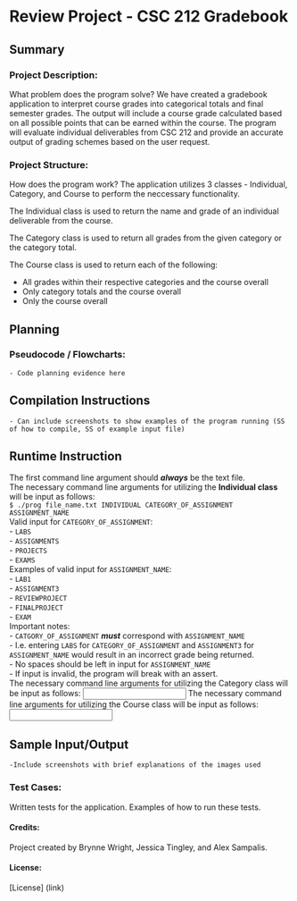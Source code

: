# Review Project - CSC 212 Gradebook

## Summary
### Project Description:
What problem does the program solve?
We have created a gradebook application to interpret course grades into categorical totals and final semester grades. The output will include a course grade calculated based on all possible points that can be earned within the course. The program will evaluate individual deliverables from CSC 212 and provide an accurate output of grading schemes based on the user request. 

### Project Structure:
How does the program work?
The application utilizes 3 classes - Individual, Category, and Course to perform the neccessary functionality.

The Individual class is used to return the name and grade of an individual deliverable from the course.
  
The Category class is used to return all grades from the given category or the category total.
  
The Course class is used to return each of the following: 
  - All grades within their respective categories and the course overall
  - Only category totals and the course overall
  - Only the course overall

## Planning
### Pseudocode / Flowcharts:
    - Code planning evidence here
    
## Compilation Instructions
    - Can include screenshots to show examples of the program running (SS of how to compile, SS of example input file)
    
## Runtime Instruction
The first command line argument should ***always*** be the text file.  
The necessary command line arguments for utilizing the **Individual class** will be input as follows:  
    ```
    $ ./prog file_name.txt INDIVIDUAL CATEGORY_OF_ASSIGNMENT ASSIGNMENT_NAME  
    ```  
    Valid input for `CATEGORY_OF_ASSIGNMENT`:    
    - `LABS`   
    - `ASSIGNMENTS`     
    - `PROJECTS`     
    - `EXAMS`      
    Examples of valid input for `ASSIGNMENT_NAME`:     
    - `LAB1`   
    - `ASSIGNMENT3`    
    - `REVIEWPROJECT`    
    - `FINALPROJECT`   
    - `EXAM`   
    Important notes:     
    - `CATGORY_OF_ASSIGNMENT` ***must*** correspond with `ASSIGNMENT_NAME`   
      - I.e. entering `LABS` for `CATEGORY_OF_ASSIGNMENT` and `ASSIGNMENT3` for `ASSIGNMENT_NAME` would result in an incorrect grade          being returned.    
    - No spaces should be left in input for `ASSIGNMENT_NAME`    
    - If input is invalid, the program will break with an assert.   
The necessary command line arguments for utilizing the Category class will be input as follows:
    <input file name> <class type> <grade category> <output command>
The necessary command line arguments for utilizing the Course class will be input as follows:
    <input file name> <class type> <grade category> <output command>

## Sample Input/Output
    -Include screenshots with brief explanations of the images used
### Test Cases:
Written tests for the application. Examples of how to run these tests.

#### Credits:
Project created by Brynne Wright, Jessica Tingley, and Alex Sampalis.

#### License:
[License]
(link)

